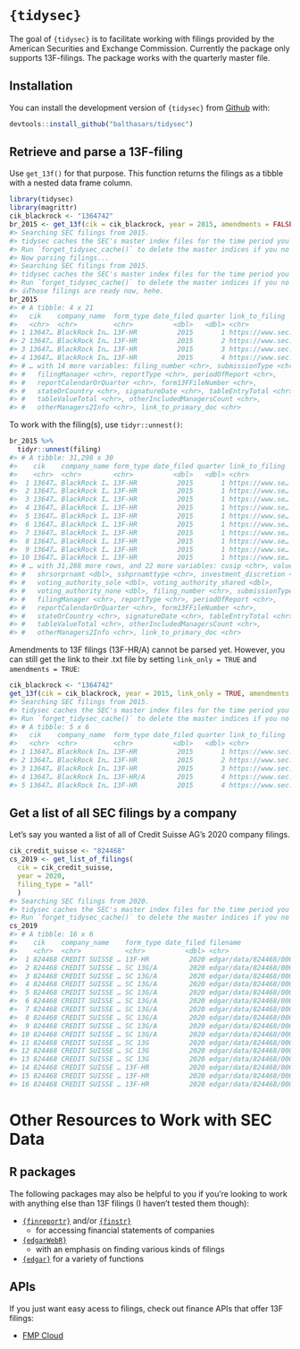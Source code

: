 
<!-- README.md is generated from README.Rmd. Please edit that file -->

# `{tidysec}`

<!-- badges: start -->
<!-- badges: end -->

The goal of `{tidysec}` is to facilitate working with filings provided
by the American Securities and Exchange Commission. Currently the
package only supports 13F-filings. The package works with the quarterly
master file.

## Installation

You can install the development version of `{tidysec}` from
[Github](https://github.com/balthasars/tidysec) with:

``` r
devtools::install_github("balthasars/tidysec")
```

## Retrieve and parse a 13F-filing

Use `get_13f()` for that purpose. This function returns the filings as a
tibble with a nested data frame column.

``` r
library(tidysec)
library(magrittr)
cik_blackrock <- "1364742"
br_2015 <- get_13f(cik = cik_blackrock, year = 2015, amendments = FALSE)
#> Searching SEC filings from 2015.
#> tidysec caches the SEC's master index files for the time period you've downloaded up to now at/Users/balthasarsager/.rcache/tidysec/ .
#> Run `forget_tidysec_cache()` to delete the master indices if you no longer need them.
#> Now parsing filings...
#> Searching SEC filings from 2015.
#> tidysec caches the SEC's master index files for the time period you've downloaded up to now at/Users/balthasarsager/.rcache/tidysec/ .
#> Run `forget_tidysec_cache()` to delete the master indices if you no longer need them.
#> 👍Those filings are ready now, hehe.
br_2015
#> # A tibble: 4 x 21
#>   cik    company_name  form_type date_filed quarter link_to_filing       filing 
#>   <chr>  <chr>         <chr>          <dbl>   <dbl> <chr>                <list> 
#> 1 13647… BlackRock In… 13F-HR          2015       1 https://www.sec.gov… <tibbl…
#> 2 13647… BlackRock In… 13F-HR          2015       2 https://www.sec.gov… <tibbl…
#> 3 13647… BlackRock In… 13F-HR          2015       3 https://www.sec.gov… <tibbl…
#> 4 13647… BlackRock In… 13F-HR          2015       4 https://www.sec.gov… <tibbl…
#> # … with 14 more variables: filing_number <chr>, submissionType <chr>,
#> #   filingManager <chr>, reportType <chr>, periodOfReport <chr>,
#> #   reportCalendarOrQuarter <chr>, form13FFileNumber <chr>,
#> #   stateOrCountry <chr>, signatureDate <chr>, tableEntryTotal <chr>,
#> #   tableValueTotal <chr>, otherIncludedManagersCount <chr>,
#> #   otherManagers2Info <chr>, link_to_primary_doc <chr>
```

To work with the filing(s), use `tidyr::unnest()`:

``` r
br_2015 %>% 
  tidyr::unnest(filing)
#> # A tibble: 31,298 x 30
#>    cik    company_name form_type date_filed quarter link_to_filing  issuer class
#>    <chr>  <chr>        <chr>          <dbl>   <dbl> <chr>           <chr>  <chr>
#>  1 13647… BlackRock I… 13F-HR          2015       1 https://www.se… 1ST S… COM  
#>  2 13647… BlackRock I… 13F-HR          2015       1 https://www.se… 21VIA… SPON…
#>  3 13647… BlackRock I… 13F-HR          2015       1 https://www.se… 3-D S… COM …
#>  4 13647… BlackRock I… 13F-HR          2015       1 https://www.se… 3-D S… COM …
#>  5 13647… BlackRock I… 13F-HR          2015       1 https://www.se… 3-D S… COM …
#>  6 13647… BlackRock I… 13F-HR          2015       1 https://www.se… 3M CO  COM  
#>  7 13647… BlackRock I… 13F-HR          2015       1 https://www.se… 3M CO  COM  
#>  8 13647… BlackRock I… 13F-HR          2015       1 https://www.se… 3M CO  COM  
#>  9 13647… BlackRock I… 13F-HR          2015       1 https://www.se… 3M CO  COM  
#> 10 13647… BlackRock I… 13F-HR          2015       1 https://www.se… 3M CO  COM  
#> # … with 31,288 more rows, and 22 more variables: cusip <chr>, value <dbl>,
#> #   shrsorprnamt <dbl>, sshprnamttype <chr>, investment_discretion <chr>,
#> #   voting_authority_sole <dbl>, voting_authority_shared <dbl>,
#> #   voting_authority_none <dbl>, filing_number <chr>, submissionType <chr>,
#> #   filingManager <chr>, reportType <chr>, periodOfReport <chr>,
#> #   reportCalendarOrQuarter <chr>, form13FFileNumber <chr>,
#> #   stateOrCountry <chr>, signatureDate <chr>, tableEntryTotal <chr>,
#> #   tableValueTotal <chr>, otherIncludedManagersCount <chr>,
#> #   otherManagers2Info <chr>, link_to_primary_doc <chr>
```

Amendments to 13F filings (13F-HR/A) cannot be parsed yet. However, you
can still get the link to their .txt file by setting `link_only = TRUE`
and `amendments = TRUE`:

``` r
cik_blackrock <- "1364742"
get_13f(cik = cik_blackrock, year = 2015, link_only = TRUE, amendments = TRUE)
#> Searching SEC filings from 2015.
#> tidysec caches the SEC's master index files for the time period you've downloaded up to now at/Users/balthasarsager/.rcache/tidysec/ .
#> Run `forget_tidysec_cache()` to delete the master indices if you no longer need them.
#> # A tibble: 5 x 6
#>   cik    company_name  form_type date_filed quarter link_to_filing              
#>   <chr>  <chr>         <chr>          <dbl>   <dbl> <chr>                       
#> 1 13647… BlackRock In… 13F-HR          2015       1 https://www.sec.gov/Archive…
#> 2 13647… BlackRock In… 13F-HR          2015       2 https://www.sec.gov/Archive…
#> 3 13647… BlackRock In… 13F-HR          2015       3 https://www.sec.gov/Archive…
#> 4 13647… BlackRock In… 13F-HR/A        2015       4 https://www.sec.gov/Archive…
#> 5 13647… BlackRock In… 13F-HR          2015       4 https://www.sec.gov/Archive…
```

## Get a list of all SEC filings by a company

Let’s say you wanted a list of all of Credit Suisse AG’s 2020 company
filings.

``` r
cik_credit_suisse <- "824468"
cs_2019 <- get_list_of_filings(
  cik = cik_credit_suisse, 
  year = 2020, 
  filing_type = "all"
  )
#> Searching SEC filings from 2020.
#> tidysec caches the SEC's master index files for the time period you've downloaded up to now at/Users/balthasarsager/.rcache/tidysec/ .
#> Run `forget_tidysec_cache()` to delete the master indices if you no longer need them.
cs_2019
#> # A tibble: 16 x 6
#>    cik    company_name    form_type date_filed filename                  quarter
#>    <chr>  <chr>           <chr>          <dbl> <chr>                       <dbl>
#>  1 824468 CREDIT SUISSE … 13F-HR          2020 edgar/data/824468/000156…       1
#>  2 824468 CREDIT SUISSE … SC 13G/A        2020 edgar/data/824468/000156…       1
#>  3 824468 CREDIT SUISSE … SC 13G/A        2020 edgar/data/824468/000156…       1
#>  4 824468 CREDIT SUISSE … SC 13G/A        2020 edgar/data/824468/000156…       1
#>  5 824468 CREDIT SUISSE … SC 13G/A        2020 edgar/data/824468/000156…       1
#>  6 824468 CREDIT SUISSE … SC 13G/A        2020 edgar/data/824468/000156…       1
#>  7 824468 CREDIT SUISSE … SC 13G/A        2020 edgar/data/824468/000156…       1
#>  8 824468 CREDIT SUISSE … SC 13G/A        2020 edgar/data/824468/000156…       1
#>  9 824468 CREDIT SUISSE … SC 13G/A        2020 edgar/data/824468/000156…       1
#> 10 824468 CREDIT SUISSE … SC 13G/A        2020 edgar/data/824468/000156…       1
#> 11 824468 CREDIT SUISSE … SC 13G          2020 edgar/data/824468/000156…       1
#> 12 824468 CREDIT SUISSE … SC 13G          2020 edgar/data/824468/000156…       1
#> 13 824468 CREDIT SUISSE … SC 13G          2020 edgar/data/824468/000156…       1
#> 14 824468 CREDIT SUISSE … 13F-HR          2020 edgar/data/824468/000156…       2
#> 15 824468 CREDIT SUISSE … 13F-HR          2020 edgar/data/824468/000156…       3
#> 16 824468 CREDIT SUISSE … 13F-HR          2020 edgar/data/824468/000156…       4
```

# Other Resources to Work with SEC Data

## R packages

The following packages may also be helpful to you if you’re looking to
work with anything else than 13F filings (I haven’t tested them though):

-   [`{finreportr}`](https://github.com/sewardlee337/finreportr) and/or
    [`{finstr}`](https://github.com/bergant/finstr)
    -   for accessing financial statements of companies
-   [`{edgarWebR}`](https://github.com/mwaldstein/edgarWebR)
    -   with an emphasis on finding various kinds of filings
-   [`{edgar}`](https://cran.r-project.org/web/packages/edgar/) for a
    variety of functions

## APIs

If you just want easy acess to filings, check out finance APIs that
offer 13F filings:

-   [FMP Cloud](https://fmpcloud.io)
